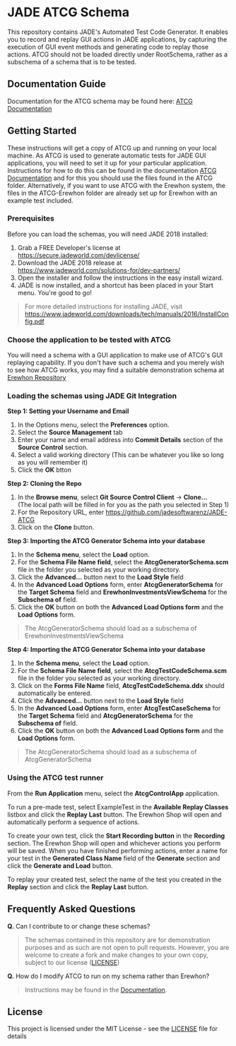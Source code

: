 # JADE ATCG Schema
This repository contains JADE's Automated Test Code Generator. It enables you to record and replay GUI actions in JADE applications, by capturing the execution of GUI event methods and generating code to replay those actions.
ATCG should not be loaded directly under RootSchema, rather as a subschema of a schema that is to be tested.

## Documentation Guide
Documentation for the ATCG schema may be found here: <a href="https://www.jadeworld.com/downloads/tech/manuals/2018/ATCGRef.pdf">ATCG Documentation</a>

## Getting Started
These instructions will get a copy of ATCG up and running on your local machine. As ATCG is used to generate automatic tests for JADE GUI applications, you will need to set it up for your particular application. Instructions for how to do this can be found in the documentation <a href="https://www.jadeworld.com/downloads/tech/manuals/2018/ATCGRef.pdf">ATCG Documentation</a> and for this you should use the files found in the ATCG folder. Alternatively, if you want to use ATCG with the Erewhon system, the files in the ATCG-Erewhon folder are already set up for Erewhon with an example test included.

### Prerequisites

Before you can load the schemas, you will need JADE 2018 installed:

1. Grab a FREE Developer's license at https://secure.jadeworld.com/devlicense/
2. Download the JADE 2018 release at https://www.jadeworld.com/solutions-for/dev-partners/ 
3. Open the installer and follow the instructions in the easy install wizard.
4. JADE is now installed, and a shortcut has been placed in your Start menu. You're good to go!

> For more detailed instructions for installing JADE, visit https://www.jadeworld.com/downloads/tech/manuals/2016/InstallConfig.pdf

### Choose the application to be tested with ATCG

You will need a schema with a GUI application to make use of ATCG's GUI replaying capability. If you don't have such a schema and you merely wish to see how ATCG works, you may find a suitable demonstration schema at <a href="https://github.com/jadesoftwarenz/JADE-Erewhon">Erewhon Repository</a>

### Loading the schemas using JADE Git Integration

**Step 1: Setting your Username and Email**

1. In the Options menu, select the **Preferences** option.
2. Select the **Source Management** tab
3. Enter your name and email address into **Commit Details** section of the **Source Control** section.
4. Select a valid working directory (This can be whatever you like so long as you will remember it)
5. Click the **OK** btton

**Step 2: Cloning the Repo**

1. In the **Browse menu**, select **Git Source Control Client** -> **Clone…**  
(The local path will be filled in for you as the path you selected in Step 1)
2. For the Repository URL, enter https://github.com/jadesoftwarenz/JADE-ATCG
3. Click on the **Clone** button.

**Step 3: Importing the ATCG Generator Schema into your database**

1. In the **Schema menu**, select the **Load** option.
2. For the **Schema File Name field**, select the **AtcgGeneratorSchema.scm** file in the folder you selected as your working directory.
3. Click the **Advanced...** button next to the **Load Style** field
4. In the **Advanced Load Options** form, enter **AtcgGeneratorSchema** for the **Target Schema** field and **ErewhonInvestmentsViewSchema** for the **Subschema of** field.
5. Click the **OK** button on both the **Advanced Load Options form** and the **Load Options** form.

> The AtcgGeneratorSchema should load as a subschema of ErewhonInvestmentsViewSchema

**Step 4: Importing the ATCG Generator Schema into your database**

1. In the **Schema menu**, select the **Load** option.
2. For the **Schema File Name field**, select the **AtcgTestCodeSchema.scm** file in the folder you selected as your working directory.
3. Click on the **Forms File Name** field, **AtcgTestCodeSchema.ddx** should automatically be entered.
4. Click the **Advanced...** button next to the **Load Style** field
5. In the **Advanced Load Options** form, enter **AtcgTestCaseSchema** for the **Target Schema** field and **AtcgGeneratorSchema** for the **Subschema of** field.
6. Click the **OK** button on both the **Advanced Load Options form** and the **Load Options** form.

> The AtcgGeneratorSchema should load as a subschema of AtcgGeneratorSchema

### Using the ATCG test runner
From the **Run Application** menu, select the **AtcgControlApp** application.

To run a pre-made test, select ExampleTest in the **Available Replay Classes** listbox and click the **Replay Last** button. The Erewhon  Shop will open and automatically perform a sequence of actions.

To create your own test, click the **Start Recording button** in the **Recording** section. The Erewhon Shop will open and whichever actions you perform will be saved. When you have finished performing actions, enter a name for your test in the **Generated Class Name** field of the **Generate** section and click the **Generate and Load** button.

To replay your created test, select the name of the test you created in the **Replay** section and click the **Replay Last** button.

## Frequently Asked Questions
**Q.** Can I contribute to or change these schemas?
> The schemas contained in this repository are for demonstration purposes and as such are not open to pull requests. However, you are welcome to create a fork and make changes to your own copy, subject to our license ([LICENSE](LICENSE))

**Q.** How do I modify ATCG to run on my schema rather than Erewhon?
> Instructions may be found in the <a href="https://www.jadeworld.com/downloads/tech/manuals/2018/ATCGRef.pdf">Documentation</a>.

## License

This project is licensed under the MIT License - see the [LICENSE](LICENSE) file for details

